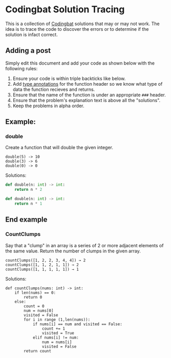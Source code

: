 # Codingbat Solution Tracing
This is a collection of [Codingbat](http://codingbat.com) solutions that may or may not work. 
The idea is to trace the code to discover the errors or to determine if the solution is infact correct.

## Adding a post
Simply edit this document and add your code as shown below with the following rules:
1. Ensure your code is within triple backticks like below. 
2. Add [type annotations](https://docs.python.org/3/library/typing.html) for the function header so we know what type of data the function recieves and returns.
3. Ensure that the name of the function is under an appropriate `###` header.
4. Ensure that the problem's explanation text is above all the "solutions". 
5. Keep the problems in alpha order.

## Example:
### double
Create a function that will double the given integer.
```
double(5) -> 10
double(3) -> 6
double(0) -> 0
```
Solutions:

```python
def double(n: int) -> int:
    return n * 2
```

```python
def double(n: int) -> int:
    return n * 1
```

End example
---

### CountClumps
Say that a "clump" in an array is a series of 2 or more adjacent elements of the same value. Return the number of clumps in the given array.
```
countClumps([1, 2, 2, 3, 4, 4]) → 2
countClumps([1, 1, 2, 1, 1]) → 2
countClumps([1, 1, 1, 1, 1]) → 1
```
Solutions:

```
def countClumps(nums: int) -> int:
    if len(nums) == 0:
        return 0
    else:
        count = 0
        num = nums[0]
        visited = False
        for i in range (1,len(nums)):
            if nums[i] == num and visited == False:
                count += 1
                visited = True
            elif nums[i] != num:
                num = nums[i]
                visited = False
        return count
```
